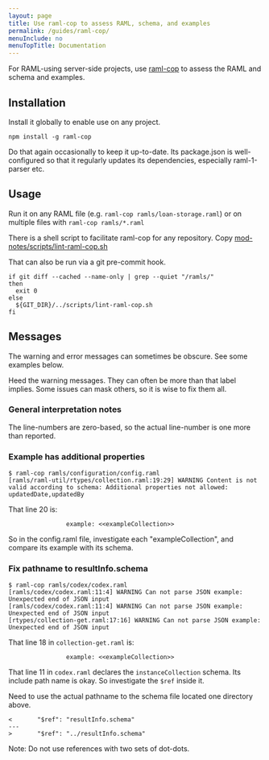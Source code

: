 ```yaml
---
layout: page
title: Use raml-cop to assess RAML, schema, and examples
permalink: /guides/raml-cop/
menuInclude: no
menuTopTitle: Documentation
---
```


For RAML-using server-side projects, use [raml-cop](https://github.com/thebinarypenguin/raml-cop) to assess the RAML and schema and examples.

## Installation

Install it globally to enable use on any project.

```shell
npm install -g raml-cop
```

Do that again occasionally to keep it up-to-date. Its package.json is well-configured so that it regularly updates its dependencies, especially raml-1-parser etc.

## Usage

Run it on any RAML file (e.g. `raml-cop ramls/loan-storage.raml`) or on multiple files with `raml-cop ramls/*.raml`

There is a shell script to facilitate raml-cop for any repository.
Copy [mod-notes/scripts/lint-raml-cop.sh](https://github.com/folio-org/mod-notes/blob/master/scripts/lint-raml-cop.sh)

That can also be run via a git pre-commit hook.

```shell
if git diff --cached --name-only | grep --quiet "/ramls/"
then
  exit 0
else
  ${GIT_DIR}/../scripts/lint-raml-cop.sh
fi
```

## Messages

The warning and error messages can sometimes be obscure.
See some examples below.

Heed the warning messages. They can often be more than that label implies. Some issues can mask others, so it is wise to fix them all.

### General interpretation notes

The line-numbers are zero-based, so the actual line-number is one more than reported.

### Example has additional properties

```shell
$ raml-cop ramls/configuration/config.raml
[ramls/raml-util/rtypes/collection.raml:19:29] WARNING Content is not valid according to schema: Additional properties not allowed: updatedDate,updatedBy
```

That line 20 is:

```
                example: <<exampleCollection>>
```

So in the config.raml file, investigate each "exampleCollection", and compare its example with its schema.

### Fix pathname to resultInfo.schema

```shell
$ raml-cop ramls/codex/codex.raml
[ramls/codex/codex.raml:11:4] WARNING Can not parse JSON example: Unexpected end of JSON input
[ramls/codex/codex.raml:11:4] WARNING Can not parse JSON example: Unexpected end of JSON input
[rtypes/collection-get.raml:17:16] WARNING Can not parse JSON example: Unexpected end of JSON input
```

That line 18 in `collection-get.raml` is:

```
                example: <<exampleCollection>>
```

That line 11 in `codex.raml` declares the `instanceCollection` schema.
Its include path name is okay. So investigate the `$ref` inside it.

Need to use the actual pathname to the schema file located one directory above.

```
<       "$ref": "resultInfo.schema"
---
>       "$ref": "../resultInfo.schema"
```

Note: Do not use references with two sets of dot-dots.

